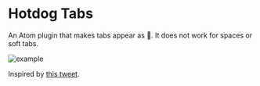 # Hotdog Tabs
An Atom plugin that makes tabs appear as 🌭.
It does not work for spaces or soft tabs.

![example](http://i.imgur.com/7f27Pvk.png)

Inspired by [this tweet](https://twitter.com/kuwaddo/status/784790536318312448?lang=en).

